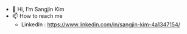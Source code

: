 - 👋 Hi, I’m Sangjin Kim
- 📫 How to reach me
  - LinkedIn : https://www.linkedin.com/in/sangjin-kim-4a1347154/
 
<!---
rla2892/rla2892 is a ✨ special ✨ repository because its `README.md` (this file) appears on your GitHub profile.
You can click the Preview link to take a look at your changes.
--->
